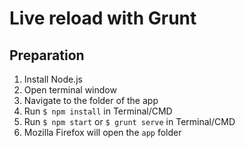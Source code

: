 # Live reload with Grunt

## Preparation
1. Install Node.js
2. Open terminal window
3. Navigate to the folder of the app
4. Run `$ npm install` in Terminal/CMD
5. Run `$ npm start` or `$ grunt serve` in  Terminal/CMD
6. Mozilla Firefox will open the `app` folder